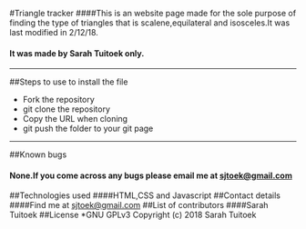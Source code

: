#Triangle tracker
####This is an website page  made for the sole purpose of finding the type of triangles that is scalene,equilateral and isosceles.It was last modified in 2/12/18.
#### It was made by Sarah Tuitoek only.
--------------------------------------------------
##Steps to use to install the file
- Fork the repository
- git clone the repository
- Copy the URL when cloning
- git push the folder to your git page
---------------------------------------------------
##Known bugs
#### None.If you come across any bugs please email me at sjtoek@gmail.com
##Technologies used
####HTML,CSS and Javascript
##Contact details
####Find me at sjtoek@gmail.com
##List of contributors
####Sarah Tuitoek
##License
*GNU GPLv3
Copyright (c) 2018 Sarah Tuitoek
